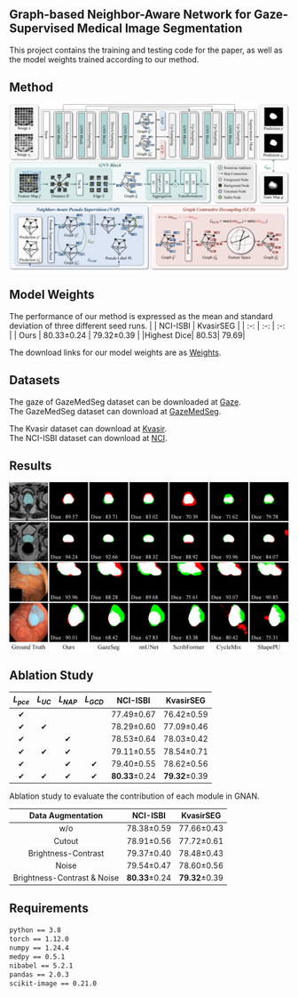 ## Graph-based Neighbor-Aware Network for Gaze-Supervised Medical Image Segmentation

This project contains the training and testing code for the paper, as well as the model weights trained according to our method.

## Method
![1.0](Figure/fig-method.png)

## Model Weights
The performance of our method is expressed as the mean and standard deviation of three different seed runs.
| |  NCI-ISBI |  KvasirSEG |
| :-: | :-: | :-: |
| Ours | 80.33±0.24 | 79.32±0.39 |
|Highest Dice| 80.53| 79.69|

The download links for our model weights are as [Weights](https://pan.baidu.com/s/1hiUfYfmO3XsEAawPg6Kazg?pwd=6be3).

## Datasets
The gaze of GazeMedSeg dataset can be downloaded at [Gaze](https://drive.google.com/drive/folders/1-38bG_81OsGVCb_trI00GSqfB_shCUQG).\
The GazeMedSeg dataset can download at [GazeMedSeg](https://drive.google.com/drive/folders/1XjgQ27R8zT8ymOTXohgl8HXntPEUbIXj).

The Kvasir dataset can download at [Kvasir](https://datasets.simula.no/kvasir-seg/).\
The NCI-ISBI dataset can download at [NCI](https://www.cancerimagingarchive.net/analysis-result/isbi-mr-prostate-2013/).

## Results
![1.0](Figure/fig-result1.png)

## Ablation Study
| $L_{pce}$ | $L_{UC}$ | $L_{NAP}$ | $L_{GCD}$ | NCI-ISBI | KvasirSEG |
| :-: | :-: | :-: | :-: | :-: | :-: |
| &#x2714;  | | | | 77.49±0.67 | 76.42±0.59 |
| &#x2714;  | &#x2714; | | | 78.29±0.60 | 77.09±0.46 |
| &#x2714;  | | &#x2714; | | 78.53±0.64 | 78.03±0.42 |
| &#x2714;  | &#x2714; | &#x2714; | | 79.11±0.55 | 78.54±0.71 |
| &#x2714;  | | &#x2714; | &#x2714; | 79.40±0.55 | 78.62±0.56 |
| &#x2714;  | &#x2714; | &#x2714; | &#x2714; | **80.33**±0.24 | **79.32**±0.39 |

Ablation study to evaluate the contribution of each module in GNAN. 

| Data Augmentation | NCI-ISBI | KvasirSEG |
| :-: | :-: | :-: |
| w/o | 78.38±0.59 | 77.66±0.43 |
| Cutout | 78.91±0.56 | 77.72±0.61 |
| Brightness-Contrast | 79.37±0.40 | 78.48±0.43 |
| Noise | 79.54±0.47 | 78.60±0.56 |
| Brightness-Contrast & Noise | **80.33**±0.24 | **79.32**±0.39 |

## Requirements
```
python == 3.8
torch == 1.12.0
numpy == 1.24.4
medpy == 0.5.1
nibabel == 5.2.1
pandas == 2.0.3
scikit-image == 0.21.0
```
